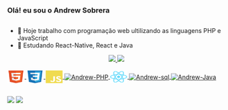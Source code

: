 ### Olá! eu sou o Andrew Sobrera
##
- 🔭 Hoje trabalho com programação web ultilizando as linguagens PHP e JavaScript
- 🌱 Estudando React-Native, React e Java

<div align="center">
  <a href="https://github.com/Andrew-sobrera">
  <img height="180em" src="https://github-readme-stats.vercel.app/api?username=Andrew-sobrera&show_icons=true&theme=dracula&include_all_commits=true&count_private=true"/>
  <img height="180em" src="https://github-readme-stats.vercel.app/api/top-langs/?username=Andrew-sobrera&layout=compact&langs_count=7&theme=dracula"/>
</div>
<div style="display: inline_block"><br>
  <img align="center" alt="Andrew-HTML" height="30" width="40" src="https://raw.githubusercontent.com/devicons/devicon/master/icons/html5/html5-original.svg">
  <img align="center" alt="Andrew-CSS" height="30" width="40" src="https://raw.githubusercontent.com/devicons/devicon/master/icons/css3/css3-original.svg">
  <img align="center" alt="Andrew-Js" height="30" width="40" src="https://raw.githubusercontent.com/devicons/devicon/master/icons/javascript/javascript-plain.svg">
  <img align="center" alt="Andrew-PHP" height="30" width="40" src="https://cdn.jsdelivr.net/gh/devicons/devicon/icons/php/php-original.svg">
  <img align="center" alt="Andrew-React" height="30" width="40" src="https://raw.githubusercontent.com/devicons/devicon/master/icons/react/react-original.svg">
  <img align="center" alt="Andrew-sql" height="30" width="40" src="https://cdn.jsdelivr.net/gh/devicons/devicon/icons/microsoftsqlserver/microsoftsqlserver-plain.svg">
  <img align="center" alt="Andrew-Java" height="30" width="40" src="https://cdn.jsdelivr.net/gh/devicons/devicon/icons/java/java-original.svg">
  
 
</div>
  
  ##
 
<div> 
  <a href="https://www.instagram.com/andrew_sobrera/" target="_blank"><img src="https://img.shields.io/badge/-Instagram-%23E4405F?style=for-the-badge&logo=instagram&logoColor=white" target="_blank"></a>
  <a href="https://www.linkedin.com/in/andrew-sobrera-827abb205/" target="_blank"><img src="https://img.shields.io/badge/-LinkedIn-%230077B5?style=for-the-badge&logo=linkedin&logoColor=white" target="_blank"></a> 
 
  
 
</div>

